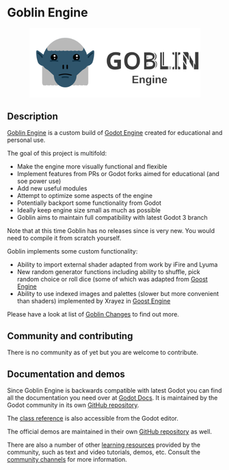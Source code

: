 # Goblin Engine

<p align="center">
  <a href="https://goblinengine.github.io">
    <img src="logo_outlined.svg" width="400" alt="Goblin Engine logo">
  </a>
</p>

## Description

[Goblin Engine](https://goblinengine.github.io) is a custom build of [Godot Engine](https://godotengine.org) created for educational and personal use.

The goal of this project is multifold:
- Make the engine more visually functional and flexible
- Implement features from PRs or Godot forks aimed for educational (and soe power use)
- Add new useful modules
- Attempt to optimize some aspects of the engine
- Potentially backport some functionality from Godot
- Ideally keep engine size small as much as possible
- Goblin aims to maintain full compatibility with latest Godot 3 branch

Note that at this time Goblin has no releases since is very new. You would need to compile it from scratch yourself. 

Goblin implements some custom functionality:
  - Ability to import external shader adapted from work by iFire and Lyuma
  - New random generator functions including ability to shuffle, pick random choice or roll dice (some of which was adapted from [Goost Engine](https://goostengine.github.io)
  - Ability to use indexed images and palettes (slower but more convenient than shaders) implemented by Xrayez in [Goost Engine](https://goostengine.github.io)

Please have a look at list of [Goblin Changes](https://github.com/goblinengine/goblin/blob/main/CHANGELOG.md) to find out more.



## Community and contributing

There is no community as of yet but you are welcome to contribute. 

## Documentation and demos

Since Goblin Engine is backwards compatible with latest Godot you can find all the documentation you need over at [Godot Docs](https://docs.godotengine.org). It is maintained by the Godot community in its own [GitHub repository](https://github.com/godotengine/godot-docs).

The [class reference](https://docs.godotengine.org/en/latest/classes/)
is also accessible from the Godot editor.

The official demos are maintained in their own [GitHub repository](https://github.com/godotengine/godot-demo-projects)
as well.

There are also a number of other
[learning resources](https://docs.godotengine.org/en/latest/community/tutorials.html)
provided by the community, such as text and video tutorials, demos, etc.
Consult the [community channels](https://godotengine.org/community)
for more information.

